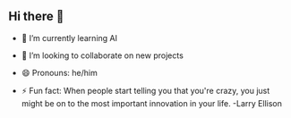 ## Hi there 👋

<!--
**keenalise/keenalise** is a ✨ _special_ ✨ repository because its `README.md` (this file) appears on your GitHub profile.

Here are some ideas to get you started:

- 🔭 I’m currently working on ...
- 📫 How to reach me: ...
- 🤔 I’m looking for help with ...
- 💬 Ask me about ...
-->
- 🌱 I’m currently learning AI
- 👯 I’m looking to collaborate on new projects



- 😄 Pronouns: he/him
- ⚡ Fun fact: When people start telling you that you're crazy, you just might be on to the most important innovation in your life.
-Larry Ellison

